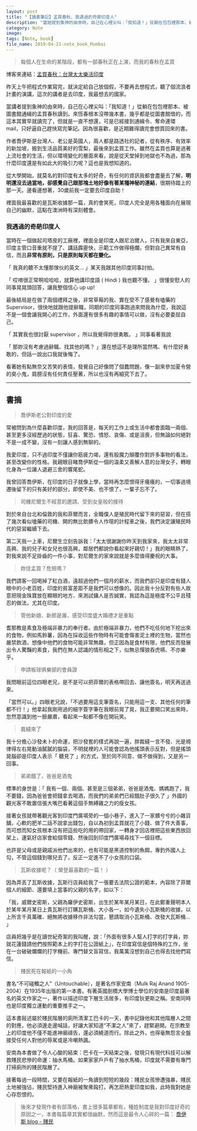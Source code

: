 ```yaml
---
layout: post
title: "【讀書筆記】孟買春秋、我遇過的奇葩印度人"
description: "當她提到象神的由來時，自己在心裡尖叫：「我知道！」從躺在包包裡那本、被圖書館通緝的孟買春秋讀到。從大學開始，對莫名的對印度有太多的好奇，有任何的資訊我都會盡量去了解，明明我還沒當地，卻感覺我跟那塊土地好像有著某種神秘的連結，很期待踏上的那一天。"
category: Note
image: 
tags: [Note, book]
file_name: 2019-04-21-note_book_Mumbai
---
```


> 每個人在生命的某階段，都有一部春秋正在上演，而我的春秋在孟買

博客來連結：[孟買春秋：台灣太太樂活印度](https://www.books.com.tw/products/0010590706)

昨天上午把程式作業寫完，就決定給自己放個假，不要再去想程式，聽了個流浪者計畫的演講，這次的講者是去印度，我最想去的國家。

當講者提到象神的由來時，自己在心裡尖叫：「我知道！」從躺在包包裡那本、被圖書館通緝的孟買春秋讀到。來恆春根本沒帶幾本書，幾乎都是從圖書館借的，而這本其實早就讀完了，但就是一直不想還，可是已經接到通緝令、奪命連環 mail，只好逼自己趕快寫完筆記。因為很喜歡，是近期難得讀完會想買回來的書。

作者喬伊斯是台灣人、老公是英國人，兩人都是路透社的記者，從有秩序、有效率的新加坡，搬到生活品質美好的雪梨，最後來到孟買工作。雖然在孟買也算是過著上流社會的生活，但以環境變化的層面來看，說是從天堂掉到地獄也不為過，那為什麼印度還是有如此大的吸引力呢？這也是我想知道的。

從大學開始，就莫名的對印度有太多的好奇，有任何的資訊我都會盡量去了解，**明明還沒去過當地，卻感覺自己跟那塊土地好像有著某種神秘的連結**，很期待踏上的那一天。邊看邊想著，30歲前我一定要去印度自助！

裡面我最喜歡的是瓦斯收據那一篇，真的會笑死，印度人完全是用各種面向在展現自己的幽默，這點在澳洲時有深刻體會。

### 我遇過的奇葩印度人


當時在一個做起司塔皮的工廠裡，裡面全是印度人跟尼泊爾人，只有我來自東亞，印度主管口音重就不提了、講話霹靂快，示範工作做得極爛，但對自己異常有自信，而且**非常有原則，只是原則每天都在變化。**

「 我真的聽不太懂那傢伙的英文... 」某天我跟其他印度同事討拍。

「 哎唷很正常啊哈哈哈，就算他講印度語 ( Hindi ) 我也聽不懂。 」很懂安慰人的同事晃晃頭回答，讓我整個信心 up up!
 
最後結局是在做了兩個禮拜之後，非常草莓的我、實在受不了感覺有嗑藥的 Supervisor，很快地就跟他提辭職，同期的印度同事跑過來問我為什麼，我說這不是一個會讓我開心的工作，外面還有很多有趣的事情可以做，沒有必要委屈自己。

「 其實我也很討厭 supervisor ，所以我覺得妳很勇敢。 」同事看著我說

「 那妳沒有考慮過辭職、找其他的嗎？ 」還在想這不是理所當然嗎、有什麼好勇敢的，但話一說出口我就後悔了。

看著她有點無奈又苦笑的表情，發覺自己好像問了個蠢問題，像一副來參加夏令營的臭小鬼，肩膀沒有任何責任壓著，所以也沒有再細究下去了。
 
---

## 書摘

> 喬伊斯老公對印度的愛

常被問到為什麼喜歡印度，我的回答是，每天的工作上或生活中都會面臨一兩個、甚至更多沒經歷過的狀態，狂喜、驚恐、憤怒、哀傷、或是沮喪，但無論如何絕對不是一成不變，沒有一刻讓人感到無聊的。

我愛印度，只不過印度不僅讓你筋疲力竭，還有股魔力顛覆你對許多事物的看法，甚至改變你的性格。我親眼目睹喬伊斯從一個的溫柔又善解人意的台灣女子，轉眼化身為一位讓人退避三舍的響尾蛇。

我曾回答喬伊斯，在印度的日子就像上學，當時再怎麼恨得牙癢癢的，一切事過境遷後留下的只有美好的部分，即使不美、也不恨了，一輩子忘不了。

> 司機尼爾生不經意的邀請、受到女皇般的接待

對於來自台北和倫敦的我和菲爾而言，全職僕人是殖民時代留下來的惡習，但在搭了幾次看似嗑藥的司機、開的無比骯髒令人作噁的計程車之後，我們決定讓殖民時代的惡習繼續下去。

第二天我一上車，尼爾生立刻告訴我：「太太很謝謝你昨天到我家來，我太太非常高興、我的兒子和女兒也很高興，鄰居們都說你看起來好親切！」我的眼睛熱了，對我來說不足掛齒的一件小事，對尼爾生的家來說就是多麼值得慶祝的大事。

> 妳住孟買？危險嗎？

我們請客一回喝掉了紅白酒，遠超過他們一個月的薪水，而我們卻只是印度有錢人眼中的小老百姓，印度的貧富差距不是我們可以想像的。因此我十分反對有些人故意把現金珠寶放在顯眼的地方、來測試傭人是否誠實，我認為這是極度不公平且殘忍的做法，尤其在印度。

> 管他新娘、新郎是誰，感受印度盛大婚禮才是重點

耆那教是素食及極端非暴力的奉行者。由於極端非暴力，他們不吃任何地下挖出來的食物，例如馬鈴薯，因為在採收這些作物時有可能會傷害泥土裡的生物，當然也嚴禁飲酒，想像中他們的食物可能非常無趣，但正因為是食材有限，他們反而發展出令人驚豔的素食，我們在無人認識的情形相之下，似無忌憚狼吞虎嚥、不亦樂乎。

> 申請板球俱樂部的會員證

我問眼前這位四眼老兄，是不是可以把菲爾的表格帶回去、讓他簽名，明天再送過來。

「當然可以。」四眼老兄說，「不過要用這支筆簽名，只能用這一支、其他任何的筆都不行！」他拿起我剛用過的細字簽字筆在我眼前晃了晃，我正要開口笑出來時，忽然意識到他一臉嚴肅，看起來一點都不像在開玩笑。

> 裁縫來了

我十分擔心沙發未卜的命運，把沙發套的樣式再說一遍，胖裁縫一言不發、光是規律得左右晃動油膩膩的腦袋，不明就裡的人可能會認為他搖頭表示反對，但是搖頭晃腦卻是印度人表示「 聽見了 」的方式，至於同不同意、做不做得到，又是另一回事。

> 弟弟餓了，爸爸是酒鬼

標準的身世是：「 我有一個、兩個、甚至是三個弟弟，爸爸是酒鬼、媽媽跑了，我不要錢，因為爸爸會把錢拿去喝酒，而我們的弟弟們已經餓肚子很久了 」外國的觀光客不敢置信張大嘴巴看著這個手無縛雞之力的瘦女孩。

接著女孩就帶著觀光客到印度門廣場旁的一個小巷子，進入了一家髒兮兮的小雜貨舖，心軟的肥羊二話不說拿出錢包，自以為初到孟買就花了小錢、做了件大善事，而可想而知女孩根本沒有把這些吃的用的帶回家，一轉身才回店裡把這些東西放回架上，運氣好店家會給個零錢、然後回到印度門廣場尋找下一個目標。

也許是父母或是親戚派他們出來的，也有可能是黑道控制的魚餌，專釣外國人上勾，不管這個錢到哪兒去了，反正一定進不了小女孩的口袋。

> 瓦斯收據呢？（ 榮登最喜歡的一篇！ ）

因為弄丟了瓦斯收據，瓦斯行店員給我了一張要去法院公證的範本，內容除了菲爾個人的細節、還要填上當事的父親的名字，如以下：  

「我，威爾史密斯，父親為羅伊史密斯，出生於某年某月某日，在此鄭重聲明本人於某年某月某日上貴瓦斯行訂購瓦斯桶、大小各一，如今遺失小瓦斯桶的收據，以上所言千真萬確、絕無將收據移作非法勾當，懇請取消小瓦斯桶、改發大瓦斯桶... 」  

店員把幾乎是在讀世紀奇案的我叫醒，說：「外面有很多人幫人打字的打字員，妳就花蓮錢請他們按照範本上的字打在公證紙上」，在印度寫信是個特殊的工作，坐在一台破破爛爛的打字機前、專門替文盲寫信，我萬萬沒想到自己也得去找他們寫信。


> 賤民死在報紙的一小角

書名“不可碰觸之人”（Untouchable），是著名作家安南（Mulk Raj Anand 1905-2004）在1935年出版的第一本書。有著英國劍橋大學博士學位的安南是印度最著名的英文作家之一，著作以描述印度下層生活居多，有印度狄更斯之稱。安南同時也是印度獨立運動的重要推手之一。

這本書敍述屬於賤民階層的廁所清潔工巴卡的一天，書中記錄他和其他階層人之間的對應，他必須邊走邊喊話，好讓大家知道“不潔之人”來了，趕緊避開。在宗教至上的印度他不僅不能進神廟禱告，還必須繞道而行。除此之外，也得毫無怨言全盤接受任何人對他的辱駡或是冷嘲熱諷。

安南為本書做了令人心酸的結束：巴卡在一天結束之後，發現只有現代科技可以解救賤民悲慘的命運：抽水馬桶。如果家家戶戶有了抽水馬桶，印度就不需要有專門打掃廁所的賤民階層了。

接著每過一段時間，又要在報紙的一角讀到短短的幾段：賤民女孩慘遭強暴，賤民土地被強佔，賤民堅持進入神廟被聚衆毆打。再怎麽熱愛印度如我，此時我對她是心存怨恨的。

> 後來才發現作者有部落格，書上很多篇章都有，種姓制度是我對印度好奇的原因之一，本書每篇章其實都很幽默，然而這是最令人心碎的一篇： [喬伊斯 blog - 賤民](http://blog.udn.com/joyceinmumbai/5592694)